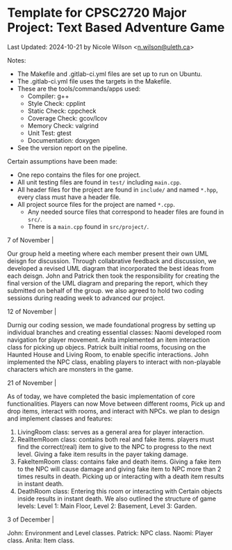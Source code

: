 # Template for CPSC2720 Major Project: Text Based Adventure Game
Last Updated: 2024-10-21 by Nicole Wilson &lt;n.wilson@uleth.ca&gt;

Notes:

* The Makefile and .gitlab-ci.yml files are set up to run on Ubuntu.
* The .gitlab-ci.yml file uses the targets in the Makefile.
* These are the tools/commands/apps used:
  * Compiler: g++
  * Style Check: cpplint
  * Static Check: cppcheck
  * Coverage Check: gcov/lcov
  * Memory Check: valgrind
  * Unit Test: gtest 
  * Documentation: doxygen
* See the version report on the pipeline.

Certain assumptions have been made:
* One repo contains the files for one project.
* All unit testing files are found in <code>test/</code> including <code>main.cpp</code>.
* All header files for the project are found in <code>include/</code> and named <code>*.hpp</code>, every class must have a header file.
* All project source files for the project are named <code>*.cpp</code>.
  * Any needed source files that correspond to header files are found in <code>src/</code>.
  * There is a <code>main.cpp</code> found in <code>src/project/</code>.

7 of November |

Our group held a meeting where each member present their own UML deisgn for discussion. Through collabrative feedback and discussion, we developed a revised UML diagram that incorporated the best ideas from each deisgn. 
John and Patrick then took the responsibility for creating the final version of the UML diagram and preparing the report, which they submitted on behalf of the group. we also agreed to hold two coding sessions during reading week to advanced our project.

12 of November |

Durnig our coding session, we made foundational progress by setting up individual branches and creating essential classes: Naomi developed room navigation for player movement. Anita implemented an item interaction class for picking up objecs. Patrick built initial rooms, focusing on the Haunted House and Living Room, to enable specific interactions. John implemented the NPC class, enabling players to interact with non-playable characters which are monsters in the game.

21 of November |

As of today, we have completed the basic implementation of core functionalities. Players can now Move between different rooms, Pick up and drop items, interact with rooms, and interact with NPCs.
we plan to design and implement classes and features:
1. LivingRoom class: serves as a general area for player interaction.
2. RealItemRoom class: contains both real and fake items. players must find the correct(real) item to give to the NPC to progress to the next level. Giving a fake item results in the payer taking damage.
3. FakeItemRoom class: contains fake and death items. Giving a fake item to the NPC will cause damage and giving fake item to NPC more than 2 times results in death. Picking up or interacting with a death item results in instant death.
4. DeathRoom class: Entering this room or interacting with Certain objects inside results in instant death.
We also outlined the structure of game levels: Level 1: Main Floor, Level 2: Basement, Level 3: Garden.

3 of December |

John: Environment and Level classes.
Patrick: NPC class.
Naomi: Player class.
Anita: Item class.